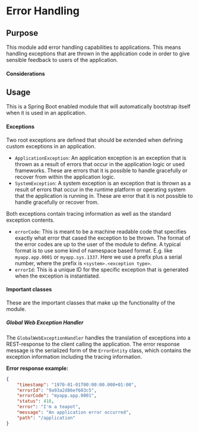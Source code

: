 # Error Handling

## Purpose
This module add error handling capabilities to applications. This means handling exceptions that are thrown in
the application code in order to give sensible feedback to users of the application.

#### Considerations

## Usage
This is a Spring Boot enabled module that will automatically bootstrap itself when it is used in an application.

#### Exceptions
Two root exceptions are defined that should be extended when defining custom exceptions in an application.
* `ApplicationException`: An application exception is an exception that is thrown as a result of errors that occur
                          in the application logic or used frameworks. These are errors that it is possible to handle
                          gracefully or recover from within the application logic.
* `SystemException`: A system exception is an exception that is thrown as a result of errors that occur in the
                     runtime platform or operating system that the application is running in. These are error that it
                     is not possible to handle gracefully or recover from.

Both exceptions contain tracing information as well as the standard exception contents.
* `errorCode`: This is meant to be a machine readable code that specifies exactly what error that cased the exception
               to be thrown. The format of the error codes are up to the user of the module to define. A typical
               format is to use some kind of namespace based format. E.g. like `myapp.app.0001` or `myapp.sys.1337`.
               Here we use a prefix plus a serial number, where the prefix is `<system>.<exception type>`.
* `errorId`: This is a unique ID for the specific exception that is generated when the exception is instantiated.

#### Important classes
These are the important classes that make up the functionality of the module.

##### Global Web Exception Handler
The `GlobalWebExceptionHandler` handles the translation of exceptions into a REST-response to the client calling the
                                application. The error response message is the serialized form of the `ErrorEntity`
                                class, which contains the exception information including the tracing information.

**Error response example:**
```json
{
    "timestamp": "1970-01-01T00:00:00.000+01:00",
    "errorId": "9a93a2d86ef603c5",
    "errorCode": "myapp.app.0001",
    "status": 418,
    "error": "I'm a teapot",
    "message": "An application error occurred",
    "path": "/application"
}

```
